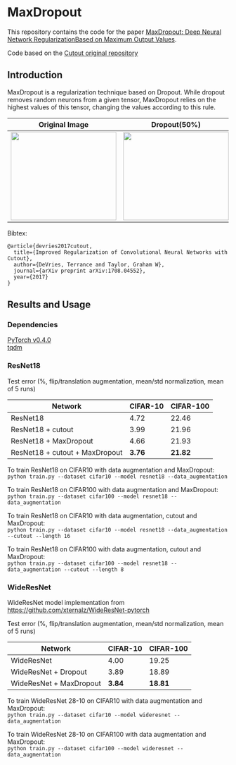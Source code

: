 # MaxDropout

This repository contains the code for the paper [MaxDropout: Deep Neural Network RegularizationBased on Maximum Output Values](https://arxiv.org/).   

Code based on the [Cutout original repository](https://github.com/uoguelph-mlrg/Cutout)

## Introduction

MaxDropout is a regularization technique based on Dropout. While dropout removes random neurons from a given tensor, MaxDropout relies on the highest values of this tensor, changing the values according to this rule.  

| Original Image           |  Dropout(50%) |   MaxDropout(50%)   |
:-------------------------:|:-------------:|:-------------------:|
<img width="240" height="200" src="https://github.com/cfsantos/MaxDropout-torch/blob/master/images/original.png "> |  <img width="240" height="200" src="https://github.com/cfsantos/MaxDropout-torch/blob/master/images/droped.png"> |  <img width="240" height="200" src="https://github.com/cfsantos/MaxDropout-torch/blob/master/images/maxdroped.png"> |

 

Bibtex:  
```
@article{devries2017cutout,  
  title={Improved Regularization of Convolutional Neural Networks with Cutout},  
  author={DeVries, Terrance and Taylor, Graham W},  
  journal={arXiv preprint arXiv:1708.04552},  
  year={2017}  
}
```

## Results and Usage   
### Dependencies  
[PyTorch v0.4.0](http://pytorch.org/)  
[tqdm](https://pypi.python.org/pypi/tqdm)

### ResNet18  
Test error (%, flip/translation augmentation, mean/std normalization, mean of 5 runs) 

| **Network** | **CIFAR-10** | **CIFAR-100** |
| ----------- | ------------ | ------------- |
| ResNet18    | 4.72         | 22.46         |
| ResNet18 + cutout | 3.99   | 21.96         |
| ResNet18 + MaxDropout | 4.66   | 21.93         |
| ResNet18 + cutout + MaxDropout | **3.76**   | **21.82**         |  


To train ResNet18 on CIFAR10 with data augmentation and MaxDropout:    
`python train.py --dataset cifar10 --model resnet18 --data_augmentation `

To train ResNet18 on CIFAR100 with data augmentation and MaxDropout:    
`python train.py --dataset cifar100 --model resnet18 --data_augmentation `

To train ResNet18 on CIFAR10 with data augmentation, cutout and MaxDropout:    
`python train.py --dataset cifar10 --model resnet18 --data_augmentation --cutout --length 16`

To train ResNet18 on CIFAR100 with data augmentation, cutout and MaxDropout:    
`python train.py --dataset cifar100 --model resnet18 --data_augmentation --cutout --length 8`
### WideResNet
WideResNet model implementation from https://github.com/xternalz/WideResNet-pytorch  

Test error (%, flip/translation augmentation, mean/std normalization, mean of 5 runs)  

| **Network** | **CIFAR-10** | **CIFAR-100** | 
| ----------- | ------------ | ------------- | 
| WideResNet  | 4.00         | 19.25          | 
| WideResNet + Dropout | 3.89 | 18.89         | 
| WideResNet + MaxDropout | **3.84** | **18.81**         |

To train WideResNet 28-10 on CIFAR10 with data augmentation and MaxDropout:    
`python train.py --dataset cifar10 --model wideresnet --data_augmentation `

To train WideResNet 28-10 on CIFAR100 with data augmentation and MaxDropout:    
`python train.py --dataset cifar100 --model wideresnet --data_augmentation `




